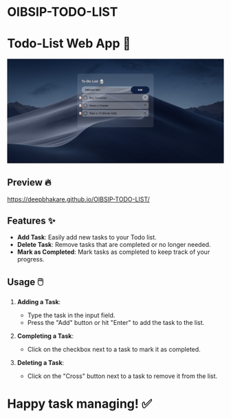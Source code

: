 # OIBSIP-TODO-LIST

# Todo-List Web App 📝

![alt text](https://github.com/deepbhakare/OIBSIP-TODO-LIST/blob/main/images/preview/todo_list.png?raw=true)

## Preview 🔥

https://deepbhakare.github.io/OIBSIP-TODO-LIST/

## Features ✨

- **Add Task**: Easily add new tasks to your Todo list.
- **Delete Task**: Remove tasks that are completed or no longer needed.
- **Mark as Completed**: Mark tasks as completed to keep track of your progress.

## Usage 🖱️

1. **Adding a Task**:

   - Type the task in the input field.
   - Press the "Add" button or hit "Enter" to add the task to the list.

2. **Completing a Task**:

   - Click on the checkbox next to a task to mark it as completed.

3. **Deleting a Task**:
   - Click on the "Cross" button next to a task to remove it from the list.




# Happy task managing! :white_check_mark:
